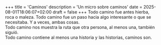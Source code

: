 +++
title = 'Caminos'
description = 'Un micro sobre caminos'
date = 2025-08-01T18:06:07+02:00
draft = false
+++
Todo camino fue antes hierba, roca o maleza. Todo camino fue un paso hacia algo interesante o que se necesitaba. Y a veces, ambas cosas.  
Todo camino nos muestra la ruta que otra persona, al menos una, también siguió.  
Todo camino contiene al menos una historia y las historias, caminos son.


